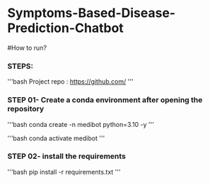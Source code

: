 # Symptoms-Based-Disease-Prediction-Chatbot

#How to run?

### STEPS:

'''bash
Project repo : https://github.com/
'''

### STEP 01- Create a conda environment after opening the repository

'''bash
conda create -n medibot python=3.10 -y
'''

'''bash
conda activate medibot
'''

### STEP 02- install the requirements

'''bash
pip install -r requirements.txt
'''
